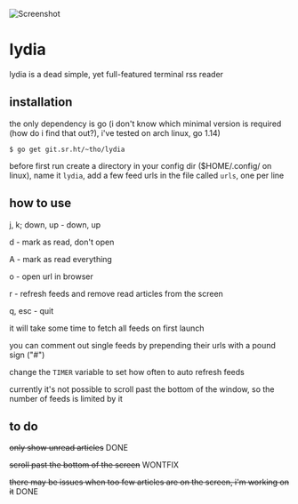 ![Screenshot](https://i.imgur.com/iTe1Rpw.png)

# lydia

lydia is a dead simple, yet full-featured terminal rss reader

## installation

the only dependency is go (i don't know which minimal version is required (how
do i find that out?), i've tested on arch linux, go 1.14)

    $ go get git.sr.ht/~tho/lydia

before first run create a directory in your config dir ($HOME/.config/ on
linux), name it `lydia`, add a few feed urls in the file called `urls`,
one per line

## how to use
j, k; down, up - down, up

d - mark as read, don't open

A - mark as read everything

o - open url in browser

r - refresh feeds and remove read articles from the screen

q, esc - quit



it will take some time to fetch all feeds on first launch

you can comment out single feeds by prepending their urls with a pound sign ("#")

change the `TIMER` variable to set how often to auto refresh feeds

currently it's not possible to scroll past the bottom of the window, so the
number of feeds is limited by it

## to do

~~only show unread articles~~ DONE

~~scroll past the bottom of the screen~~ WONTFIX

~~there may be issues when too few articles are on the screen, i'm working on it~~ DONE
